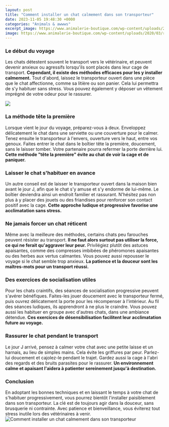 ```yaml
---
layout: post
title: "Comment installer un chat calmement dans son transporteur"
date: 2023-11-05 19:48:30 +0000
categories: "Animals & awwws"
excerpt_image: https://www.animalerie-boutique.com/wp-content/uploads/2020/03/rli56rab.jpg
image: https://www.animalerie-boutique.com/wp-content/uploads/2020/03/rli56rab.jpg
---
```


### Le début du voyage
Les chats détestent souvent le transport vers le vétérinaire, et peuvent devenir anxieux ou agressifs lorsqu'ils sont placés dans leur cage de transport. **Cependant, il existe des méthodes efficaces pour les y installer calmement.** 
Tout d'abord, laissez le transporteur ouvert dans une pièce que le chat affectionne, comme sa litière ou son panier. Cela lui permettra de s'y habituer sans stress. Vous pouvez également y déposer un vêtement imprégné de votre odeur pour le rassurer. 

![](https://www.cybertendances.com/centredenutritionanimale/wp-content/uploads/sites/14/2017/02/Portable-Dog-Booster-font-b-Car-b-font-font-b-Seat-b-font-Carrier-Bag-for.jpg)
### La méthode tête la première 
Lorsque vient le jour du voyage, préparez-vous à deux. Enveloppez délicatement le chat dans une serviette ou une couverture pour le calmer. Tenez ensuite le transporteur à l'envers, ouverture vers le haut, entre vos genoux. 
Faites entrer le chat dans le boîtier tête la première, doucement, sans le laisser tomber. Votre partenaire pourra refermer la porte derrière lui. **Cette méthode "tête la première" évite au chat de voir la cage et de paniquer.**
### Laisser le chat s'habituer en avance
Un autre conseil est de laisser le transporteur ouvert dans la maison bien avant le jour J, afin que le chat s'y amuse et s'y endorme de lui-même. Le boîtier deviendra ainsi un endroit familier et rassurant. 
N'hésitez pas non plus à y placer des jouets ou des friandises pour renforcer son contact positif avec la cage. **Cette approche ludique et progressive favorise une acclimatation sans stress.**
### Ne jamais forcer un chat réticent  
Même avec la meilleure des méthodes, certains chats peu farouches peuvent résister au transport. **Il ne faut alors surtout pas utiliser la force, ce qui ne ferait qu'aggraver leur peur.**
Privilégiez plutôt des astuces apaisantes, comme des compresses imbibées de phéromones apaisantes ou des herbes aux vertus calmantes. Vous pouvez aussi repousser le voyage si le chat semble trop anxieux. **La patience et la douceur sont les maîtres-mots pour un transport réussi.**
### Des exercices de socialisation utiles
Pour les chats craintifs, des séances de socialisation progressive peuvent s'avérer bénéfiques. Faites-les jouer doucement avec le transporteur fermé, puis ouvrez délicatement la porte pour les récompenser à l'intérieur.
Au fil des séances ludiques, ils apprendront à ne plus le craindre. Vous pouvez aussi les habituer en groupe avec d'autres chats, dans une ambiance détendue. **Ces exercices de désensibilisation facilitent leur acclimatation future au voyage.**
### Rassurer le chat pendant le transport 
Le jour J arrivé, pensez à calmer votre chat avec une petite laisse et un harnais, au lieu de simples mains. Cela évite les griffures par peur. Parlez-lui doucement et cajolez-le pendant le trajet. 
Gardez aussi la cage à l'abri des regards et des bruits parasites pour le rassurer. **Un environnement calme et apaisant l'aidera à patienter sereinement jusqu'à destination.**
### Conclusion
En adoptant les bonnes techniques et en laissant le temps à votre chat de s'habituer progressivement, vous pourrez bientôt l'installer paisiblement dans son transporteur. La clé est de toujours agir dans la douceur, sans brusquerie ni contrainte. Avec patience et bienveillance, vous éviterez tout stress inutile lors des vétérinaires à venir.
![Comment installer un chat calmement dans son transporteur](https://www.animalerie-boutique.com/wp-content/uploads/2020/03/rli56rab.jpg)
